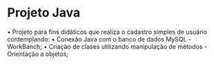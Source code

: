 # Projeto Java 
• Projeto para fins didáticos que realiza  o cadastro simples de usuário contemplando:
• Conexão Java  com o banco de dados MySQL -WorkBanch;
• Criação de clases utilizando manipulação de métodos - Orientação a objetos;
